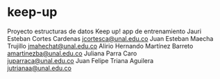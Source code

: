 # keep-up
Proyecto estructuras de datos
Keep up! app de entrenamiento
Jauri Esteban Cortes Cardenas 
jcortesca@unal.edu.co
Juan Esteban Maecha Trujillo 
jmahechat@unal.edu.co
Alirio Hernando Martínez Barreto 
amartinezba@unal.edu.co
Juliana Parra Caro                  
juparraca@unal.edu.co
Juan Felipe Triana Aguilera      
jutrianaa@unal.edu.co
